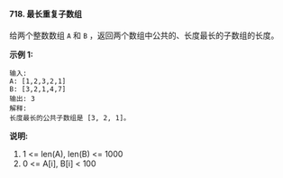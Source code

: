 #### 718. 最长重复子数组

给两个整数数组 `A` 和 `B` ，返回两个数组中公共的、长度最长的子数组的长度。

**示例 1:**

```
输入:
A: [1,2,3,2,1]
B: [3,2,1,4,7]
输出: 3
解释: 
长度最长的公共子数组是 [3, 2, 1]。
```

**说明:**

1. 1 <= len(A), len(B) <= 1000
2. 0 <= A[i], B[i] < 100

